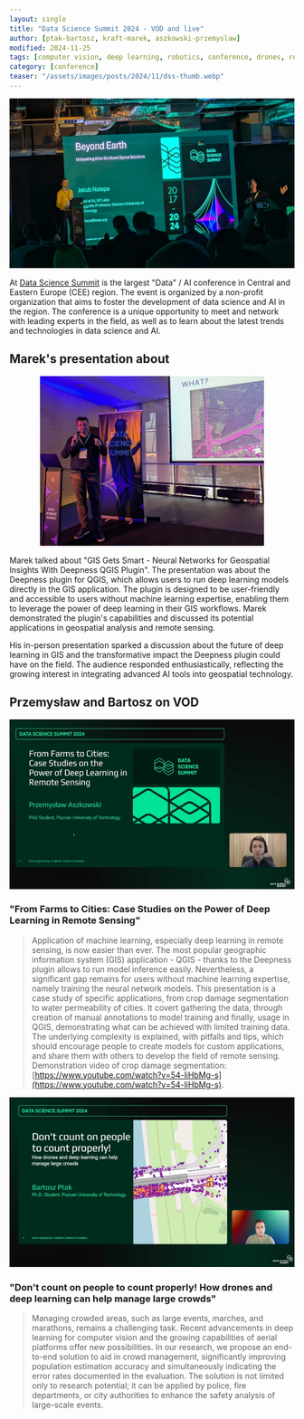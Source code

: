 ```yaml
---
layout: single
title: "Data Science Summit 2024 - VOD and live"
author: [ptak-bartosz, kraft-marek, aszkowski-przemyslaw]
modified: 2024-11-25
tags: [computer vision, deep learning, robotics, conference, drones, remote sensing]
category: [conference]
teaser: "/assets/images/posts/2024/11/dss-thumb.webp"
---
```


<p align="center">
    <img src="/assets/images/posts/2024/11/dss-head.webp" height="300px" />
</p>

At [Data Science Summit](https://main.dssconf.pl/) is the largest "Data" / AI conference in Central and Eastern Europe (CEE) region. The event is organized by a non-profit organization that aims to foster the development of data science and AI in the region. The conference is a unique opportunity to meet and network with leading experts in the field, as well as to learn about the latest trends and technologies in data science and AI.

## Marek's presentation about

<p align="center">
    <img src="/assets/images/posts/2024/11/dss-marek.webp" height="300px" />
</p>

Marek talked about "GIS Gets Smart - Neural Networks for Geospatial Insights With Deepness QGIS Plugin". The presentation was about the Deepness plugin for QGIS, which allows users to run deep learning models directly in the GIS application. The plugin is designed to be user-friendly and accessible to users without machine learning expertise, enabling them to leverage the power of deep learning in their GIS workflows. Marek demonstrated the plugin's capabilities and discussed its potential applications in geospatial analysis and remote sensing. 

His in-person presentation sparked a discussion about the future of deep learning in GIS and the transformative impact the Deepness plugin could have on the field. The audience responded enthusiastically, reflecting the growing interest in integrating advanced AI tools into geospatial technology.

## Przemysław and Bartosz on VOD

<p align="center">
    <img src="/assets/images/posts/2024/11/dss-przemek.webp" height="300px" />
</p>

### "From Farms to Cities: Case Studies on the Power of Deep Learning in Remote Sensing"

> Application of machine learning, especially deep learning in remote sensing, is now easier than ever. The most popular geographic information system (GIS) application - QGIS - thanks to the Deepness plugin allows to run model inference easily. Nevertheless, a significant gap remains for users without machine learning expertise, namely training the neural network models. This presentation is a case study of specific applications, from crop damage segmentation to water permeability of cities. It covert gathering the data, through creation of manual annotations to model training and finally, usage in QGIS, demonstrating what can be achieved with limited training data. The underlying complexity is explained, with pitfalls and tips, which should encourage people to create models for custom applications, and share them with others to develop the field of remote sensing. Demonstration video of crop damage segmentation: [https://www.youtube.com/watch?v=54-liHbMg-s](https://www.youtube.com/watch?v=54-liHbMg-s).

<p align="center">
    <img src="/assets/images/posts/2024/11/dss-bartosz.webp" height="300px" />
</p>

### "Don't count on people to count properly! How drones and deep learning can help manage large crowds"

> Managing crowded areas, such as large events, marches, and marathons, remains a challenging task. Recent advancements in deep learning for computer vision and the growing capabilities of aerial platforms offer new possibilities. In our research, we propose an end-to-end solution to aid in crowd management, significantly improving population estimation accuracy and simultaneously indicating the error rates documented in the evaluation. The solution is not limited only to research potential; it can be applied by police, fire departments, or city authorities to enhance the safety analysis of large-scale events.
